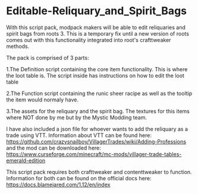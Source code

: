 # Editable-Reliquary_and_Spirit_Bags

With this script pack, modpack makers will be able to edit reliquaries and spirit bags from roots 3. This is a temporary fix until a new version of roots comes out with this functionality integrated into root's crafttweaker methods.

The pack is comprised of 3 parts:

  1.The Definition script containing the core item functionality. This is where the loot table is. The script inside has instructions on how to edit the loot table
  
  2.The Function script containing the runic sheer racipe as well as the tooltip the item would normaly have.

  3.The assets for the reliquary and the spirit bag. The textures for this items where NOT done by me but by the Mystic Modding team.

I have also included a json file for whoever wants to add the reliquary as a trade using VTT. Information about VTT can be found 
here: https://github.com/crazysnailboy/VillagerTrades/wiki/Adding-Professions
and the mod can be downloaded here: https://www.curseforge.com/minecraft/mc-mods/villager-trade-tables-emerald-edition

This script pack requires both crafttweaker and contenttweaker to function. Information for both can be found on the official docs here: https://docs.blamejared.com/1.12/en/index
